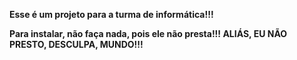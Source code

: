 <b>Esse é um projeto para a turma de informática!!!<b>

Para instalar, não faça nada, pois ele não presta!!! ALIÁS, EU NÃO PRESTO, DESCULPA, MUNDO!!!
